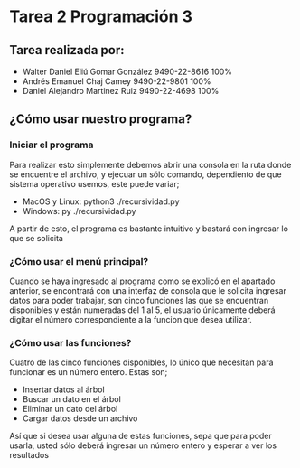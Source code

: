 # Tarea 2 Programación 3

## Tarea realizada por:

- Walter Daniel Eliú Gomar González 9490-22-8616 100%
- Andrés Emanuel Chaj Camey 9490-22-9801 100%
- Daniel Alejandro Martinez Ruiz 9490-22-4698 100%

## ¿Cómo usar nuestro programa?

### Iniciar el programa

Para realizar esto simplemente debemos abrir una consola en la ruta donde se encuentre el
archivo, y ejecuar un sólo comando, dependiento de que sistema operativo usemos, este puede variar;

- MacOS y Linux: python3 ./recursividad.py
- Windows: py ./recursividad.py

A partir de esto, el programa es bastante intuitivo y bastará con ingresar lo que se solicita

### ¿Cómo usar el menú principal?

Cuando se haya ingresado al programa como se explicó en el apartado anterior, se encontrará con
una interfaz de consola que le solicita ingresar datos para poder trabajar, son cinco funciones las
que se encuentran disponibles y están numeradas del 1 al 5, el usuario únicamente deberá digitar el
número correspondiente a la funcion que desea utilizar.

### ¿Cómo usar las funciones?

Cuatro de las cinco funciones disponibles, lo único que necesitan para funcionar es un número entero.
Estas son;

- Insertar datos al árbol
- Buscar un dato en el árbol
- Eliminar un dato del árbol
- Cargar datos desde un archivo

Así que si desea usar alguna de estas funciones, sepa que para poder usarla, usted sólo deberá ingresar
un número entero y esperar a ver los resultados

